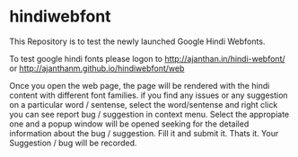 hindiwebfont
============

This Repository is to test the newly launched Google Hindi Webfonts. 

To test google hindi fonts please logon to http://ajanthan.in/hindi-webfont/ or http://ajanthanm.github.io/hindiwebfont/web

Once you open the web page, the page will be rendered with the hindi content with different font families. if you find any issues or any suggestion on a particular word /  sentense, select the word/sentense and right click you can see report bug / suggestion in context menu. Select the appropiate one and a popup window will be opened seeking for the detailed information about the bug / suggestion. Fill it and submit it. Thats it. Your Suggestion / bug will be recorded.
